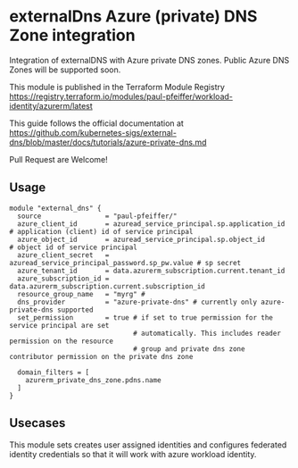 # externalDns Azure (private) DNS Zone integration
Integration of externalDNS with Azure private DNS zones.
Public Azure DNS Zones will be supported soon.

This module is published in the Terraform Module Registry https://registry.terraform.io/modules/paul-pfeiffer/workload-identity/azurerm/latest

This guide follows the official documentation at https://github.com/kubernetes-sigs/external-dns/blob/master/docs/tutorials/azure-private-dns.md

Pull Request are Welcome!

## Usage
```hcl
module "external_dns" {
  source                = "paul-pfeiffer/"
  azure_client_id       = azuread_service_principal.sp.application_id  # application (client) id of service principal
  azure_object_id       = azuread_service_principal.sp.object_id       # object id of service principal
  azure_client_secret   = azuread_service_principal_password.sp_pw.value # sp secret
  azure_tenant_id       = data.azurerm_subscription.current.tenant_id
  azure_subscription_id = data.azurerm_subscription.current.subscription_id
  resource_group_name   = "myrg" # 
  dns_provider          = "azure-private-dns" # currently only azure-private-dns supported
  set_permission        = true # if set to true permission for the service principal are set 
                               # automatically. This includes reader permission on the resource 
                               # group and private dns zone contributor permission on the private dns zone

  domain_filters = [
    azurerm_private_dns_zone.pdns.name
  ]
}
```

## Usecases
This module sets creates user assigned identities and configures federated identity credentials so that it will work with azure workload identity.

